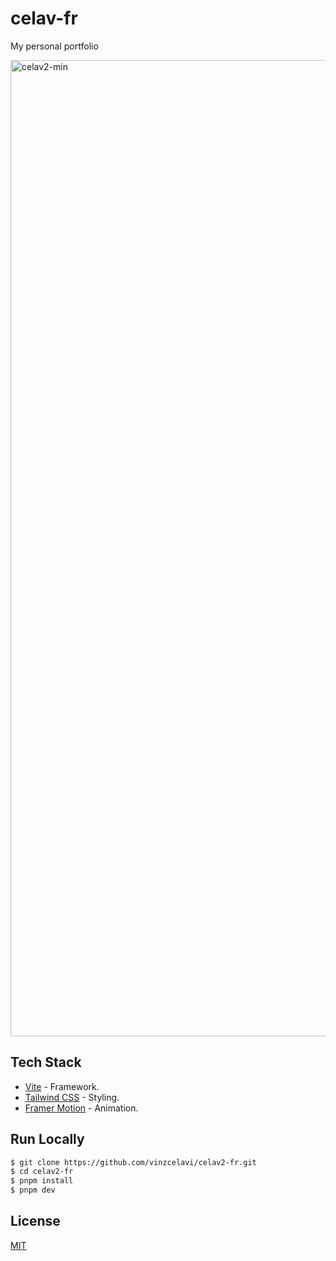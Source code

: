 # celav-fr
My personal portfolio

<img width="1562" alt="celav2-min" src="https://github.com/user-attachments/assets/be7da187-e955-4e1d-ab53-8d16f2eaad9b">

## Tech Stack

- [Vite](https://vitejs.dev/) - Framework.
- [Tailwind CSS](https://tailwindcss.com/) - Styling.
- [Framer Motion](https://www.framer.com/motion/) - Animation.

## Run Locally

```bash
$ git clone https://github.com/vinzcelavi/celav2-fr.git
$ cd celav2-fr
$ pnpm install
$ pnpm dev
```

## License

[MIT](https://choosealicense.com/licenses/mit/)
